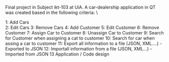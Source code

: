 Final project in Subject ikt-103 at UiA. A car-dealership application in QT was created based in the following criteria: \

1: Add Cars \
2: Edit Cars
3: Remove Cars
4: Add Customer
5: Edit Customer
6: Remove Customer 
7: Assign Car to Customer 
8: Unassign Car to Customer 
9: Search for Customer when assigning a cat to customer
10: Search for car when assing a car to customer 
11: Export all information to a file (JSON, XML....) - Exported to JSON
12: Importall information from a file (JSON, XML...) -Imported from JSON
13 Application / Code design  
